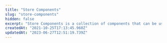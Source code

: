 ```yaml
---
title: "Store Components"
slug: "store-components"
hidden: false
excerpt: "Store Components is a collection of components that can be used to create or extend other VTEX apps."
createdAt: "2021-10-25T17:13:45.960Z"
updatedAt: "2023-06-27T12:51:19.739Z"
---
```


<Flex>

<WhatNextCard
title="Autocomplete result list"
description= "Represents the search bar autocomplete."
linkTo="/docs/apps/vtex.store-components/autocompleteresults"
linkTitle="See more"
/>

<WhatNextCard
title="Availability subscriber"
description= "Shows the availability subscriber form displayed when a product is not available."
linkTo="/docs/apps/vtex.store-components/availabilitysubscriber"
linkTitle="See more"
/>

<WhatNextCard
title="Back to top button"
description= "Redirects users to the top of the page when clicked."
linkTo="/docs/apps/vtex.store-components/backtotopbutton"
linkTitle="See more"
/>

<WhatNextCard
title="Image"
description= "Allows adding any image to the store."
linkTo="/docs/apps/vtex.store-components/image"
linkTitle="See more"
/>

<WhatNextCard
title="Info card"
description= "Displays content combining image and text on your store."
linkTo="/docs/apps/vtex.store-components/infocard"
linkTitle="See more"
/>

<WhatNextCard
title="Logo"
description= "Displays an image logo for the store header."
linkTo="/docs/apps/vtex.store-components/logo"
linkTitle="See more"
/>

<WhatNextCard
title="Notification"
description= "Displays text content in a bar style or inline."
linkTo="/docs/apps/vtex.store-components/notification"
linkTitle="See more"
/>

<WhatNextCard
title="Product brand"
description= "Displays either the name or the logo of a product brand."
linkTo="/docs/apps/vtex.store-components/productbrand"
linkTitle="See more"
/>

<WhatNextCard
title="Product description"
description= "Displays a product description."
linkTo="/docs/apps/vtex.store-components/productdescription"
linkTitle="See more"
/>

<WhatNextCard
title="Product images"
description= "Renders a product image or video."
linkTo="/docs/apps/vtex.store-components/productimages"
linkTitle="See more"
/>

<WhatNextCard
title="Product name"
description= "Displays the product name and its details, such as SKU or brand."
linkTo="/docs/apps/vtex.store-components/productname"
linkTitle="See more"
/>

<WhatNextCard
title="Product SKU attributes"
description= "Displays a list of the current SKU variations for a product."
linkTo="/docs/apps/vtex.store-components/productskuattributes"
linkTitle="See more"
/>

<WhatNextCard
title="Search bar"
description= "Shows a search bar that suggests autocomplete options while also displaying the matching products."
linkTo="/docs/apps/vtex.store-components/searchbar"
linkTitle="See more"
/>

<WhatNextCard
title="Share"
description= "Allows to share a product URL via social media."
linkTo="/docs/apps/vtex.store-components/share"
linkTitle="See more"
/>

<WhatNextCard
title="Shipping simulator"
description= "Estimates the shipping rate based on a postal code input."
linkTo="/docs/apps/vtex.store-components/shippingsimulator"
linkTitle="See more"
/>

<WhatNextCard
title="SKU selector"
description= "Displays every SKU available for a given product."
linkTo="/docs/apps/vtex.store-components/skuselector"
linkTitle="See more"
/>

</Flex>
